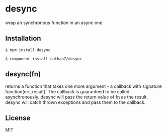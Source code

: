 # desync

  wrap an synchronous function in an async one

## Installation

    $ npm install desync

    $ component install nathan7/desync

## desync(fn)
returns a function that takes one more argument - a callback with signature function(err, result). The callback is guaranteed to be called asynchronously.
desync will pass the return value of fn as the result. desync will catch thrown exceptions and pass them to the callback.

## License

  MIT
